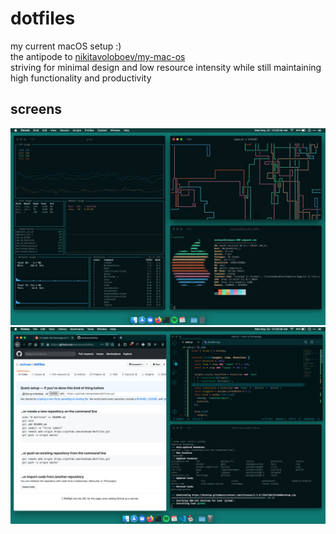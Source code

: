 # dotfiles
my current macOS setup :)  
the antipode to [nikitavoloboev/my-mac-os](https://github.com/nikitavoloboev/my-mac-os)  
striving for minimal design and low resource intensity while still maintaining high functionality and productivity

## screens
<img src="./.github/screens/screen0.png" alt="system info">
<img src="./.github/screens/screen1.png" alt="workflow in action">
